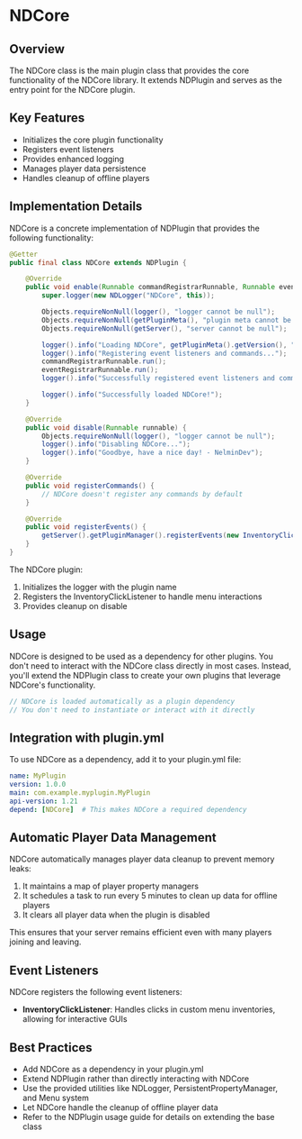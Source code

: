 # NDCore

## Overview

The NDCore class is the main plugin class that provides the core functionality of the NDCore library. It extends NDPlugin and serves as the entry point for the NDCore plugin.

## Key Features

- Initializes the core plugin functionality
- Registers event listeners
- Provides enhanced logging
- Manages player data persistence
- Handles cleanup of offline players

## Implementation Details

NDCore is a concrete implementation of NDPlugin that provides the following functionality:

```java
@Getter
public final class NDCore extends NDPlugin {

    @Override
    public void enable(Runnable commandRegistrarRunnable, Runnable eventRegistrarRunnable) {
        super.logger(new NDLogger("NDCore", this));

        Objects.requireNonNull(logger(), "logger cannot be null");
        Objects.requireNonNull(getPluginMeta(), "plugin meta cannot be null");
        Objects.requireNonNull(getServer(), "server cannot be null");

        logger().info("Loading NDCore", getPluginMeta().getVersion(), "by NelminDev");
        logger().info("Registering event listeners and commands...");
        commandRegistrarRunnable.run();
        eventRegistrarRunnable.run();
        logger().info("Successfully registered event listeners and commands!");

        logger().info("Successfully loaded NDCore!");
    }

    @Override
    public void disable(Runnable runnable) {
        Objects.requireNonNull(logger(), "logger cannot be null");
        logger().info("Disabling NDCore...");
        logger().info("Goodbye, have a nice day! - NelminDev");
    }

    @Override
    public void registerCommands() {
        // NDCore doesn't register any commands by default
    }

    @Override
    public void registerEvents() {
        getServer().getPluginManager().registerEvents(new InventoryClickListener(), this);
    }
}
```

The NDCore plugin:

1. Initializes the logger with the plugin name
2. Registers the InventoryClickListener to handle menu interactions
3. Provides cleanup on disable

## Usage

NDCore is designed to be used as a dependency for other plugins. You don't need to interact with the NDCore class directly in most cases. Instead, you'll extend the NDPlugin class to create your own plugins that leverage NDCore's functionality.

```java
// NDCore is loaded automatically as a plugin dependency
// You don't need to instantiate or interact with it directly
```

## Integration with plugin.yml

To use NDCore as a dependency, add it to your plugin.yml file:

```yaml
name: MyPlugin
version: 1.0.0
main: com.example.myplugin.MyPlugin
api-version: 1.21
depend: [NDCore]  # This makes NDCore a required dependency
```

## Automatic Player Data Management

NDCore automatically manages player data cleanup to prevent memory leaks:

1. It maintains a map of player property managers
2. It schedules a task to run every 5 minutes to clean up data for offline players
3. It clears all player data when the plugin is disabled

This ensures that your server remains efficient even with many players joining and leaving.

## Event Listeners

NDCore registers the following event listeners:

- **InventoryClickListener**: Handles clicks in custom menu inventories, allowing for interactive GUIs

## Best Practices

- Add NDCore as a dependency in your plugin.yml
- Extend NDPlugin rather than directly interacting with NDCore
- Use the provided utilities like NDLogger, PersistentPropertyManager, and Menu system
- Let NDCore handle the cleanup of offline player data
- Refer to the NDPlugin usage guide for details on extending the base class
